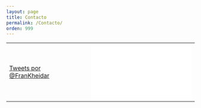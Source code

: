 ```yaml
---
layout: page
title: Contacto
permalink: /Contacto/
orden: 999
---
```

<table style="width:100%;">
	<tr>
		<td>
			<a class="twitter-timeline" href="https://twitter.com/FranKheidar" data-widget-id="280377796277178370"
			  width="200"
			  height="300"
			  >Tweets por @FranKheidar</a>
			<script>!function(d,s,id){var js,fjs=d.getElementsByTagName(s)[0];if(!d.getElementById(id)){js=d.createElement(s);js.id=id;js.src="//platform.twitter.com/widgets.js";fjs.parentNode.insertBefore(js,fjs);}}(document,"script","twitter-wjs");</script>
		</td>
		<td>
			<div id="fb-root"></div><script src="http://connect.facebook.net/en_US/all.js#xfbml=1"></script><fb:like-box href="http://www.facebook.com/pages/Fran-Salcedo-Art/263830786968692" width="200;" show_faces="true" border_color="" stream="false" header="false"></fb:like-box>
		</td>
		<td>
			<!-- INSTANSIVE WIDGET --><script src="//instansive.com/widget/js/instansive.js"></script><iframe src="//instansive.com/widgets/19dc17b503be5cd685dcf930a3e2b456.html" id="instansive_19dc17b503" name="instansive_19dc17b503"  scrolling="no" allowtransparency="true" class="instansive-widget" style="width: 100%; border: 0; overflow: hidden;"></iframe>
		</td>
	</tr>
</table>





